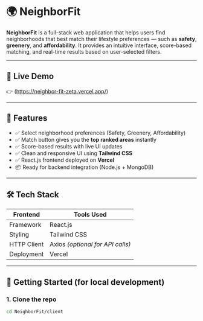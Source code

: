 # 🌍 NeighborFit

**NeighborFit** is a full-stack web application that helps users find neighborhoods that best match their lifestyle preferences — such as **safety**, **greenery**, and **affordability**. It provides an intuitive interface, score-based matching, and real-time results based on user-selected filters.

---

## 🔗 Live Demo

👉 (https://neighbor-fit-zeta.vercel.app/)

---

## 🎯 Features

- ✅ Select neighborhood preferences (Safety, Greenery, Affordability)
- ✅ Match button gives you the **top ranked areas** instantly
- ✅ Score-based results with live UI updates
- ✅ Clean and responsive UI using **Tailwind CSS**
- ✅ React.js frontend deployed on **Vercel**
- 📦 Ready for backend integration (Node.js + MongoDB)

---

## 🛠 Tech Stack

| Frontend      | Tools Used                             |
|---------------|-----------------------------------------|
| Framework     | React.js                                |
| Styling       | Tailwind CSS                            |
| HTTP Client   | Axios *(optional for API calls)*        |
| Deployment    | Vercel                                   |

---

## 🚀 Getting Started (for local development)

### 1. Clone the repo

```bash
cd NeighborFit/client
